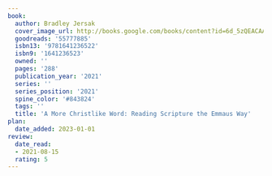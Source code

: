 ```yaml
---
book:
  author: Bradley Jersak
  cover_image_url: http://books.google.com/books/content?id=6d_5zQEACAAJ&printsec=frontcover&img=1&zoom=1&source=gbs_api
  goodreads: '55777885'
  isbn13: '9781641236522'
  isbn9: '1641236523'
  owned: ''
  pages: '288'
  publication_year: '2021'
  series: ''
  series_position: '2021'
  spine_color: '#843824'
  tags: ''
  title: 'A More Christlike Word: Reading Scripture the Emmaus Way'
plan:
  date_added: 2023-01-01
review:
  date_read:
  - 2021-08-15
  rating: 5
---
```


